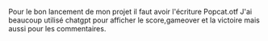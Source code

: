 Pour le bon lancement de mon projet il faut avoir l'écriture Popcat.otf
J'ai beaucoup utilisé chatgpt pour afficher le score,gameover et la victoire mais aussi pour les commentaires.
